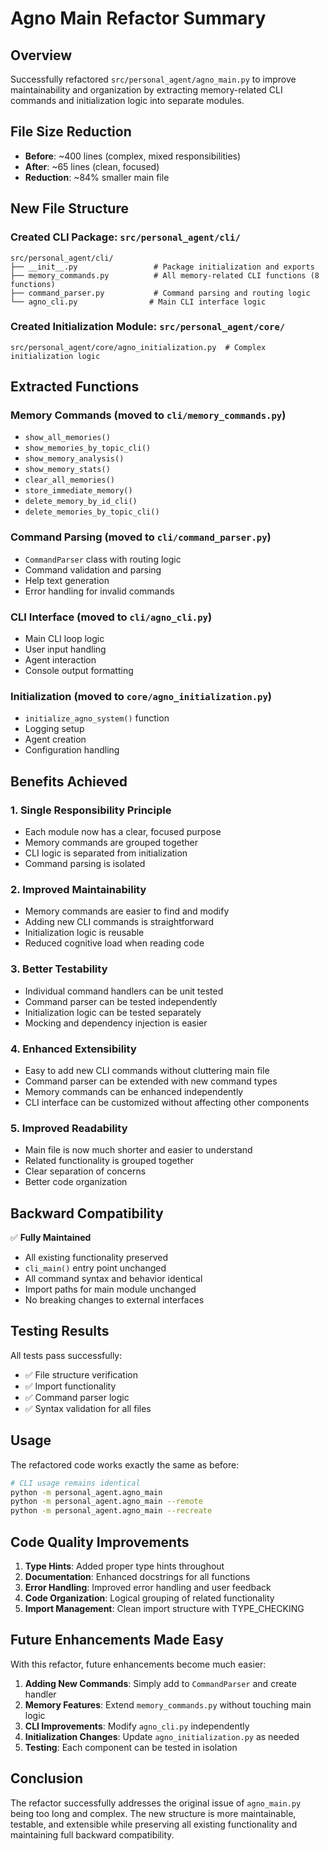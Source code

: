 # Agno Main Refactor Summary

## Overview
Successfully refactored `src/personal_agent/agno_main.py` to improve maintainability and organization by extracting memory-related CLI commands and initialization logic into separate modules.

## File Size Reduction
- **Before**: ~400 lines (complex, mixed responsibilities)
- **After**: ~65 lines (clean, focused)
- **Reduction**: ~84% smaller main file

## New File Structure

### Created CLI Package: `src/personal_agent/cli/`
```
src/personal_agent/cli/
├── __init__.py                 # Package initialization and exports
├── memory_commands.py          # All memory-related CLI functions (8 functions)
├── command_parser.py           # Command parsing and routing logic
└── agno_cli.py                # Main CLI interface logic
```

### Created Initialization Module: `src/personal_agent/core/`
```
src/personal_agent/core/agno_initialization.py  # Complex initialization logic
```

## Extracted Functions

### Memory Commands (moved to `cli/memory_commands.py`)
- `show_all_memories()`
- `show_memories_by_topic_cli()`
- `show_memory_analysis()`
- `show_memory_stats()`
- `clear_all_memories()`
- `store_immediate_memory()`
- `delete_memory_by_id_cli()`
- `delete_memories_by_topic_cli()`

### Command Parsing (moved to `cli/command_parser.py`)
- `CommandParser` class with routing logic
- Command validation and parsing
- Help text generation
- Error handling for invalid commands

### CLI Interface (moved to `cli/agno_cli.py`)
- Main CLI loop logic
- User input handling
- Agent interaction
- Console output formatting

### Initialization (moved to `core/agno_initialization.py`)
- `initialize_agno_system()` function
- Logging setup
- Agent creation
- Configuration handling

## Benefits Achieved

### 1. **Single Responsibility Principle**
- Each module now has a clear, focused purpose
- Memory commands are grouped together
- CLI logic is separated from initialization
- Command parsing is isolated

### 2. **Improved Maintainability**
- Memory commands are easier to find and modify
- Adding new CLI commands is straightforward
- Initialization logic is reusable
- Reduced cognitive load when reading code

### 3. **Better Testability**
- Individual command handlers can be unit tested
- Command parser can be tested independently
- Initialization logic can be tested separately
- Mocking and dependency injection is easier

### 4. **Enhanced Extensibility**
- Easy to add new CLI commands without cluttering main file
- Command parser can be extended with new command types
- Memory commands can be enhanced independently
- CLI interface can be customized without affecting other components

### 5. **Improved Readability**
- Main file is now much shorter and easier to understand
- Related functionality is grouped together
- Clear separation of concerns
- Better code organization

## Backward Compatibility

✅ **Fully Maintained**
- All existing functionality preserved
- `cli_main()` entry point unchanged
- All command syntax and behavior identical
- Import paths for main module unchanged
- No breaking changes to external interfaces

## Testing Results

All tests pass successfully:
- ✅ File structure verification
- ✅ Import functionality
- ✅ Command parser logic
- ✅ Syntax validation for all files

## Usage

The refactored code works exactly the same as before:

```bash
# CLI usage remains identical
python -m personal_agent.agno_main
python -m personal_agent.agno_main --remote
python -m personal_agent.agno_main --recreate
```

## Code Quality Improvements

1. **Type Hints**: Added proper type hints throughout
2. **Documentation**: Enhanced docstrings for all functions
3. **Error Handling**: Improved error handling and user feedback
4. **Code Organization**: Logical grouping of related functionality
5. **Import Management**: Clean import structure with TYPE_CHECKING

## Future Enhancements Made Easy

With this refactor, future enhancements become much easier:

1. **Adding New Commands**: Simply add to `CommandParser` and create handler
2. **Memory Features**: Extend `memory_commands.py` without touching main logic
3. **CLI Improvements**: Modify `agno_cli.py` independently
4. **Initialization Changes**: Update `agno_initialization.py` as needed
5. **Testing**: Each component can be tested in isolation

## Conclusion

The refactor successfully addresses the original issue of `agno_main.py` being too long and complex. The new structure is more maintainable, testable, and extensible while preserving all existing functionality and maintaining full backward compatibility.
